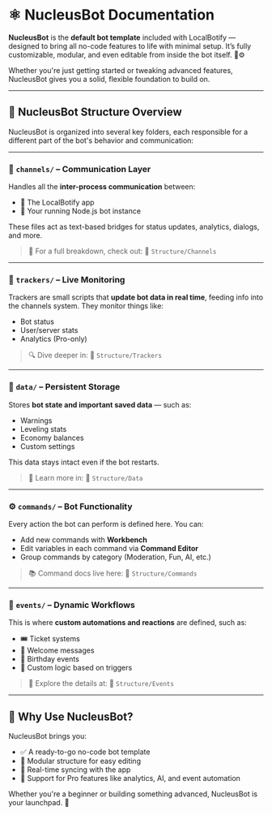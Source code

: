 # ⚛️ NucleusBot Documentation

**NucleusBot** is the **default bot template** included with LocalBotify — designed to bring all no-code features to life with minimal setup. It’s fully customizable, modular, and even editable from inside the bot itself. 🧠⚙️

Whether you're just getting started or tweaking advanced features, NucleusBot gives you a solid, flexible foundation to build on.

---

## 🧱 NucleusBot Structure Overview

NucleusBot is organized into several key folders, each responsible for a different part of the bot's behavior and communication:

---

### 📡 `channels/` – Communication Layer

Handles all the **inter-process communication** between:

* 🧠 The LocalBotify app
* 🤖 Your running Node.js bot instance

These files act as text-based bridges for status updates, analytics, dialogs, and more.

> 📘 For a full breakdown, check out:
> 🔗 `Structure/Channels`

---

### 🎯 `trackers/` – Live Monitoring

Trackers are small scripts that **update bot data in real time**, feeding info into the channels system. They monitor things like:

* Bot status
* User/server stats
* Analytics (Pro-only)

> 🔍 Dive deeper in:
> 🔗 `Structure/Trackers`

---

### 💾 `data/` – Persistent Storage

Stores **bot state and important saved data** — such as:

* Warnings
* Leveling stats
* Economy balances
* Custom settings

This data stays intact even if the bot restarts.

> 📂 Learn more in:
> 🔗 `Structure/Data`

---

### ⚙️ `commands/` – Bot Functionality

Every action the bot can perform is defined here. You can:

* Add new commands with **Workbench**
* Edit variables in each command via **Command Editor**
* Group commands by category (Moderation, Fun, AI, etc.)

> 📚 Command docs live here:
> 🔗 `Structure/Commands`

---

### 🎉 `events/` – Dynamic Workflows

This is where **custom automations and reactions** are defined, such as:

* 🎟️ Ticket systems
* 👋 Welcome messages
* 🎂 Birthday events
* 🧠 Custom logic based on triggers

> 📖 Explore the details at:
> 🔗 `Structure/Events`

---

## 🚀 Why Use NucleusBot?

NucleusBot brings you:

* ✅ A ready-to-go no-code bot template
* 🧩 Modular structure for easy editing
* 🔄 Real-time syncing with the app
* 💪 Support for Pro features like analytics, AI, and event automation

Whether you're a beginner or building something advanced, NucleusBot is your launchpad. 🌟